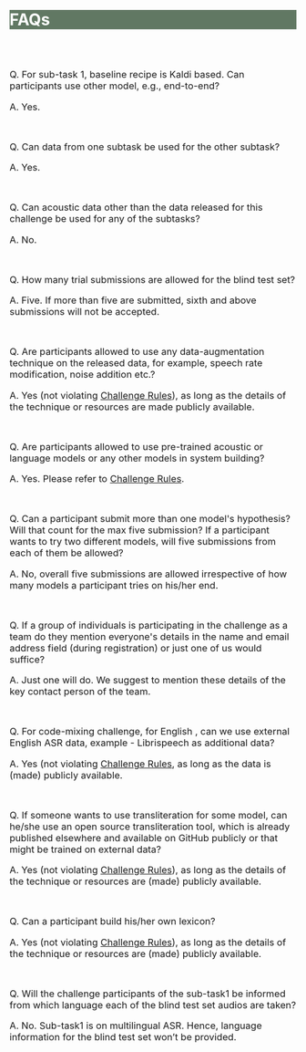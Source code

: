 <br>
<br>
<div class="widewrapper pagetitle">
  <div class="container" style="background-color:#617863">
    <h1 style="color:white;">FAQs</h1>
  </div>
</div>
<br>
<br>
<p style="font-size:16.5px;">Q. For sub-task 1, baseline recipe is Kaldi based. Can participants use other model, e.g., end-to-end?</p>
<p style="font-size:16.5px;">A. Yes.</p>
<br>
<p style="font-size:16.5px;">Q. Can data from one subtask be used for the other subtask?</p>
<p style="font-size:16.5px;">A. Yes.</p>
<br>
<p style="font-size:16.5px;">Q. Can acoustic data other than the data released for this challenge be used for any of the subtasks?</p>
<p style="font-size:16.5px;">A. No.</p>
<br>
<p style="font-size:16.5px;">Q. How many trial submissions are allowed for the blind test set?</p>
<p style="font-size:16.5px;">A. Five. If more than five are submitted, sixth and above submissions will not be accepted.</p>
<br>
<p style="font-size:16.5px;">Q. Are participants allowed to use any data-augmentation technique on the released data, for example, speech rate modification, noise addition etc.?</p>
<p style="font-size:16.5px;">A. Yes (not violating <a href="https://navana-tech.github.io/IS21SS-indicASRchallenge/rules.html">Challenge Rules</a>), as long as the details of the technique or resources are made publicly available.</p>
<br>
<p style="font-size:16.5px;">Q. Are participants allowed to use pre-trained acoustic or language models or any other models in system building?</p>
<p style="font-size:16.5px;">A. Yes. Please refer to <a href="https://navana-tech.github.io/IS21SS-indicASRchallenge/rules.html">Challenge Rules</a>.</p>
<br>
<p style="font-size:16.5px;">Q. Can a participant submit more than one model's hypothesis? Will that count for the max five submission? If a participant wants to try two different models, will five submissions from each of them be allowed?</p>
<p style="font-size:16.5px;">A. No, overall five submissions are allowed irrespective of how many models a participant tries on his/her end.</p>
<br>
<p style="font-size:16.5px;">Q. If a group of individuals is participating in the challenge as a team do they mention everyone's details in the name and email address field (during registration) or just one of us would suffice?</p>
<p style="font-size:16.5px;">A. Just one will do. We suggest to mention these details of the key contact person of the team.</p>
<br>
<p style="font-size:16.5px;">Q. For code-mixing challenge, for English , can we use external English ASR data, example - Librispeech as  additional data?</p>
<p style="font-size:16.5px;">A. Yes (not violating <a href="https://navana-tech.github.io/IS21SS-indicASRchallenge/rules.html">Challenge Rules</a>, as long as the data is (made) publicly available.</p>
<br>
<p style="font-size:16.5px;">Q. If someone wants to use transliteration for some model, can he/she use an open source transliteration tool, which is already published elsewhere and available on GitHub publicly or that might be trained on external data?</p>
<p style="font-size:16.5px;">A. Yes (not violating <a href="https://navana-tech.github.io/IS21SS-indicASRchallenge/rules.html">Challenge Rules</a>), as long as the details of the technique or resources are (made) publicly available.</p>
<br>
<p style="font-size:16.5px;">Q. Can a participant build his/her own lexicon?</p>
<p style="font-size:16.5px;">A. Yes (not violating <a href="https://navana-tech.github.io/IS21SS-indicASRchallenge/rules.html">Challenge Rules</a>), as long as the details of the technique or resources are (made) publicly available.</p>
<br>
<p style="font-size:16.5px;">Q. Will the challenge participants of the sub-task1 be informed from which language each of the blind test set audios are taken?</p>
<p style="font-size:16.5px;">A. No. Sub-task1 is on multilingual ASR. Hence, language information for the blind test set won’t be provided.</p>



